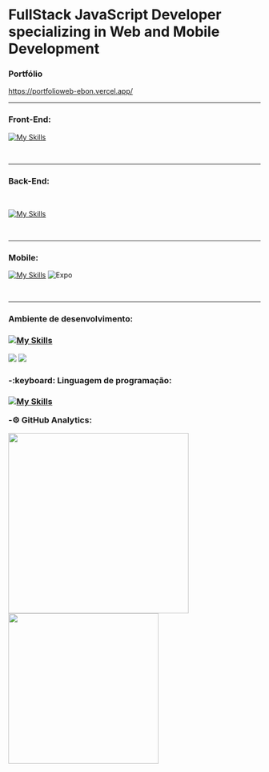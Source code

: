 <h1>FullStack JavaScript Developer specializing in Web and Mobile Development</h1>





<h3>Portfólio</h3>

https://portfolioweb-ebon.vercel.app/
<br/>
<hr/>
<h3>Front-End:</h3>


[![My Skills](https://skillicons.dev/icons?i=js,html,css,sass,bootstrap,react,nextjs)](https://skillicons.dev)

<br/>
<hr/>

<h3>Back-End:</h3>
<br>

[![My Skills](https://skillicons.dev/icons?i=postgres,nodejs,mongodb,express)](https://skillicons.dev)

<br/>
<hr/>

<h3>Mobile:</h3>

[![My Skills](https://skillicons.dev/icons?i=react,androidstudio)](https://skillicons.dev)
![Expo](https://img.shields.io/badge/expo-1C1E24?style=for-the-badge&logo=expo&logoColor=#D04A37) 


<br/>
<hr/>

<h3>Ambiente de desenvolvimento:<h3>
 
 [![My Skills](https://skillicons.dev/icons?i=vscode,linux,docker,git,aws,jest)](https://skillicons.dev)
 
<img src="https://img.shields.io/badge/Google%20Chrome-4285F4?style=for-the-badge&logo=GoogleChrome&logoColor=white"/>

<img src="https://img.shields.io/badge/Postman-FF6C37?style=for-the-badge&logo=postman&logoColor=white"/>

<h3>-:keyboard: Linguagem de programação:<h3>
 
 [![My Skills](https://skillicons.dev/icons?i=typescript)](https://skillicons.dev)


-:gear: GitHub Analytics:


<p>
<img width="360em" src="https://github-readme-stats.vercel.app/api?username=FranGJ7&show_icons=true&theme=dark"/>

<img width="300em" src="https://github-readme-stats.vercel.app/api/top-langs/?username=FranGJ7&layout=compact&theme=dark)]"/>

</p>


            
           

           
          
          
          
